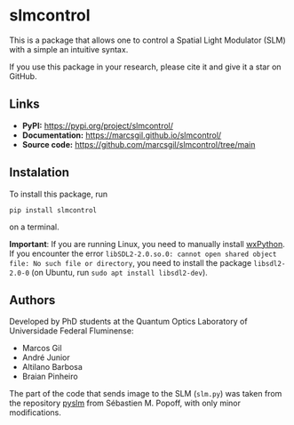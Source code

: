 # slmcontrol

This is a package that allows one to control a Spatial Light Modulator (SLM) with a simple an intuitive syntax.

If you use this package in your research, please cite it and give it a star on GitHub.

## Links

- **PyPI:** https://pypi.org/project/slmcontrol/
- **Documentation:** https://marcsgil.github.io/slmcontrol/
- **Source code:** https://github.com/marcsgil/slmcontrol/tree/main

## Instalation

To install this package, run

```
pip install slmcontrol
```

on a terminal.

**Important**: If you are running Linux, you need to manually install [wxPython](https://wxpython.org/pages/downloads/).
If you encounter the error `libSDL2-2.0.so.0: cannot open shared object file: No such file or directory`, you need to install the package `libsdl2-2.0-0` (on Ubuntu, run `sudo apt install libsdl2-dev`).

## Authors

Developed by PhD students at the Quantum Optics Laboratory of Universidade Federal Fluminense:

- Marcos Gil
- André Junior
- Altilano Barbosa
- Braian Pinheiro

The part of the code that sends image to the SLM (`slm.py`) was taken from the repository [pyslm](https://github.com/wavefrontshaping/slmPy) from Sébastien M. Popoff, with only minor modifications.